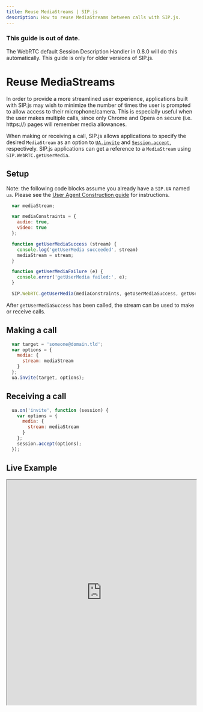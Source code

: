 ```yaml
---
title: Reuse MediaStreams | SIP.js
description: How to reuse MediaStreams between calls with SIP.js.
---
```


<section class="callout">
<h3>This guide is out of date.</h3>
<p>The WebRTC default Session Description Handler in 0.8.0 will do this automatically. This guide is only for older versions of SIP.js.</p>
</section>

# Reuse MediaStreams

In order to provide a more streamlined user experience, applications built with SIP.js may wish to minimize the number of times the user is prompted to allow access to their microphone/camera. This is especially useful when the user makes multiple calls, since only Chrome and Opera on secure (i.e. https://) pages will remember media allowances.

When making or receiving a call, SIP.js allows applications to specify the desired `MediaStream` as an option to [`UA.invite`](../../api/0.6.0/ua/#invitetarget-options) and [`Session.accept`](../../api/0.6.0/session/#acceptoptions), respectively. SIP.js applications can get a reference to a `MediaStream` using `SIP.WebRTC.getUserMedia`.

## Setup

Note: the following code blocks assume you already have a `SIP.UA` named `ua`. Please see the [User Agent Construction guide](../user-agent-construction/) for instructions.

~~~ javascript
  var mediaStream;

  var mediaConstraints = {
    audio: true,
    video: true
  };

  function getUserMediaSuccess (stream) {
    console.log('getUserMedia succeeded', stream)
    mediaStream = stream;
  }

  function getUserMediaFailure (e) {
    console.error('getUserMedia failed:', e);
  }

  SIP.WebRTC.getUserMedia(mediaConstraints, getUserMediaSuccess, getUserMediaFailure);
~~~

After `getUserMediaSuccess` has been called, the stream can be used to make or receive calls.

## Making a call

~~~ javascript
  var target = 'someone@domain.tld';
  var options = {
    media: {
      stream: mediaStream
    }
  };
  ua.invite(target, options);
~~~

## Receiving a call

~~~ javascript
  ua.on('invite', function (session) {
    var options = {
      media: {
        stream: mediaStream
      }
    };
    session.accept(options);
  });
~~~

## Live Example

<iframe
  style="width: 100%; height: 600px"
  src="https://jsfiddle.net/OnSIP/b3vCY/embedded/js,html,css,result/">
</iframe>
